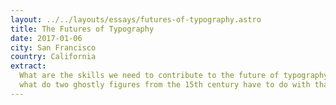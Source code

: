 ```yaml
---
layout: ../../layouts/essays/futures-of-typography.astro
title: The Futures of Typography
date: 2017-01-06
city: San Francisco
country: California
extract:
  What are the skills we need to contribute to the future of typography? And
  what do two ghostly figures from the 15th century have to do with that future?
---
```

